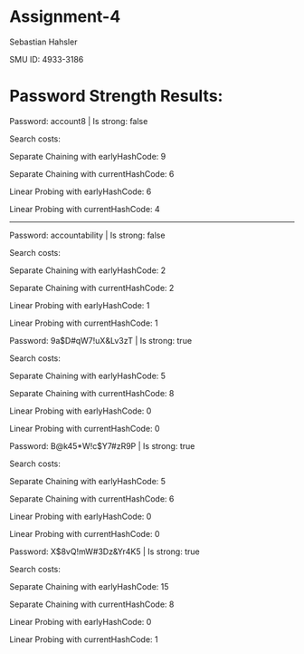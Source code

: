 # Assignment-4

Sebastian Hahsler

SMU ID: 4933-3186




Password Strength Results:
==========================

Password: account8 | Is strong: false

Search costs:

  Separate Chaining with earlyHashCode: 9
  
  Separate Chaining with currentHashCode: 6
  
  Linear Probing with earlyHashCode: 6
  
  Linear Probing with currentHashCode: 4
  
-------------------------------------------
Password: accountability | Is strong: false

Search costs:

  Separate Chaining with earlyHashCode: 2
  
  Separate Chaining with currentHashCode: 2
  
  Linear Probing with earlyHashCode: 1
  
  Linear Probing with currentHashCode: 1


Password: 9a$D#qW7!uX&Lv3zT | Is strong: true

Search costs:

  Separate Chaining with earlyHashCode: 5
  
  Separate Chaining with currentHashCode: 8
  
  Linear Probing with earlyHashCode: 0
  
  Linear Probing with currentHashCode: 0
  

Password: B@k45*W!c$Y7#zR9P | Is strong: true

Search costs:

  Separate Chaining with earlyHashCode: 5
  
  Separate Chaining with currentHashCode: 6
  
  Linear Probing with earlyHashCode: 0
  
  Linear Probing with currentHashCode: 0
  

Password: X$8vQ!mW#3Dz&Yr4K5 | Is strong: true

Search costs:

  Separate Chaining with earlyHashCode: 15
  
  Separate Chaining with currentHashCode: 8
  
  Linear Probing with earlyHashCode: 0
  
  Linear Probing with currentHashCode: 1
